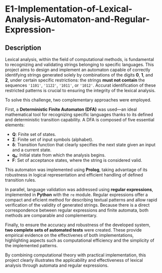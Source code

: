 # E1-Implementation-of-Lexical-Analysis-Automaton-and-Regular-Expression-

## Description

Lexical analysis, within the field of computational methods, is fundamental to recognizing and validating strings belonging to specific languages. This project aims to design and implement an automaton capable of correctly identifying strings generated solely by combinations of the digits **0**, **1**, and **2**, under certain specific restrictions: the strings **must not contain** the sequences `'1101'`, `'1122'`, `'1011'`, or `'1012'`. Accurat identification of these restricted patterns is crucial to ensuring the integrity of the lexical analysis.

To solve this challenge, two complementary approaches were employed. 

First, a **Deterministic Finite Automaton (DFA)** was used—an ideal mathematical tool for recognizing specific languages thanks to its defined and deterministic transition capability. A DFA is composed of five essential elements:

- **Q**: Finite set of states.  
- **Σ**: Finite set of input symbols (alphabet).  
- **δ**: Transition function that clearly specifies the next state given an input and a current state.  
- **q₀**: Initial state from which the analysis begins.  
- **F**: Set of acceptance states, where the string is considered valid.  

This automaton was implemented using **Prolog**, taking advantage of its robustness in logical representation and efficient handling of defined transition rules.

In parallel, language validation was addressed using **regular expressions**, implemented in **Python** with the `re` module. Regular expressions offer a compact and eficient method for describing textual patterns and allow rapid verification of the validity of generated strings. Because there is a direct correspondence between regular expressions and finite automata, both methods are comparable and complementary.

Finally, to ensure the accuracy and robustness of the developed system, **two complete sets of automated tests** were created. These provide empirical evidence on the effectivenes of both implementations, highlighting aspects such as computational efficiency and the simplicity of the implemented patterns.

By combining computational theory with practical implementation, this project clearly illustrates the applicability and effectiveness of lexical analysis through automata and regular expressions.





